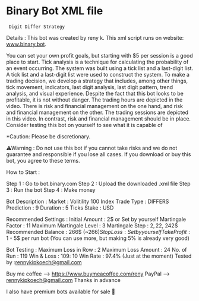 # Binary Bot XML file 
     Digit Differ Strategy 
Details : This bot was created by reny k. This xml script runs on website: www.binary.bot.

You can set your own profit goals, but starting with $5 per session is a good place to start.
Tick analysis is a technique for calculating the probability of an event occurring. 
The system was built using a tick list and a last-digit list.
A tick list and a last-digit list were used to construct the system. 
To make a trading decision, we develop a strategy that includes, among other things, tick movement, indicators, last digit analysis, last digit pattern, trend analysis, and visual experience.
Despite the fact that this bot looks to be profitable, it is not without danger. The trading hours are depicted in the video. There is risk and financial management on the one hand, and risk and financial management on the other. 
The trading sessions are depicted in this video.
 In contrast, risk and financial management should be in place. Consider testing this bot on yourself to see what it is capable of

*Caution: Please be discretionary.

⚠Warning : Do not use this bot if you cannot take risks and we do not guarantee and responsible if you lose all cases. If you download or buy this bot, you agree to these terms.

  How to Start :

Step 1 : Go to bot.binary.com
Step 2 : Upload the downloaded .xml file
Step 3 : Run the bot
Step 4 : Make money

Bot Description :
Market : Volitility 100 Index
Trade Type : DIFFERS
Prediction : 9
Duration : 5 Ticks
Stake : USD


Recommended Settings :
Initial Amount : 2$ or Set by yourself
Martingale Factor : 11
Maximum Martingale Level : 3
Martingale Step : 2$, 22$, 242$
Recommended Balance : 266$ (~266$)
Stop Loss : Set by yourself
Take Profit : 1$ - 5$ per run bot (You can use more, but making 5% is already very good)

Bot Testing :
Maximum Loss in Row : 2
Maximum Loss Amount : 24
No. of Run : 119
Win & Loss : 109: 10
Win Rate : 97.4% (Just at the moment)
Tested by :rennykipkoech@gmail.com

Buy me coffee --> https://www.buymeacoffee.com/reny
PayPal --> rennykipkoech@gmail.com
Thanks in advance

I also have premium bots available for sale 💸 
